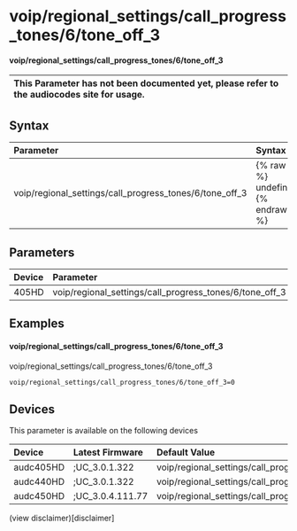 ﻿---
description: voip/regional_settings/call_progress_tones/6/tone_off_3
search: false
---

# voip/regional_settings/call_progress_tones/6/tone_off_3

#### voip/regional_settings/call_progress_tones/6/tone_off_3


| This Parameter has not been documented yet, please refer to the audiocodes site for usage.  |
| :--- |

## Syntax
| Parameter | Syntax |
| :--- | :--- |
|voip/regional_settings/call_progress_tones/6/tone_off_3 | {% raw %} undefined {% endraw %} |

## Parameters
|Device|Parameter|value|Description|
|:---|:---|:---|:---|
| 405HD | voip/regional_settings/call_progress_tones/6/tone_off_3 |  |  |

## Examples
#### voip/regional_settings/call_progress_tones/6/tone_off_3

voip/regional_settings/call_progress_tones/6/tone_off_3

```
voip/regional_settings/call_progress_tones/6/tone_off_3=0
```

## Devices
This parameter is available on the following devices

| Device | Latest Firmware | Default Value |
|:---|:---|:---|
| audc405HD | ;UC_3.0.1.322 | voip/regional_settings/call_progress_tones/6/tone_off_3=0 
| audc440HD | ;UC_3.0.1.322 | voip/regional_settings/call_progress_tones/6/tone_off_3=0 
| audc450HD | ;UC_3.0.4.111.77 | voip/regional_settings/call_progress_tones/6/tone_off_3=0 

(view disclaimer)[disclaimer]

